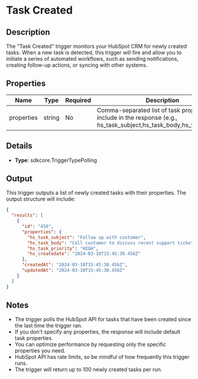 # Task Created

## Description

The "Task Created" trigger monitors your HubSpot CRM for newly created tasks. When a new task is detected, this trigger will fire and allow you to initiate a series of automated workflows, such as sending notifications, creating follow-up actions, or syncing with other systems.

## Properties

| Name       | Type   | Required | Description                                                                                        |
|------------|--------|----------|----------------------------------------------------------------------------------------------------|
| properties | string | No       | Comma-separated list of task properties to include in the response (e.g., hs_task_subject,hs_task_body,hs_task_priority) |

## Details

- **Type**: sdkcore.TriggerTypePolling

## Output

This trigger outputs a list of newly created tasks with their properties. The output structure will include:

```json
{
  "results": [
    {
      "id": "456",
      "properties": {
        "hs_task_subject": "Follow up with customer",
        "hs_task_body": "Call customer to discuss recent support ticket",
        "hs_task_priority": "HIGH",
        "hs_createdate": "2024-03-10T15:45:30.456Z"
      },
      "createdAt": "2024-03-10T15:45:30.456Z",
      "updatedAt": "2024-03-10T15:45:30.456Z"
    }
  ]
}
```

## Notes

- The trigger polls the HubSpot API for tasks that have been created since the last time the trigger ran.
- If you don't specify any properties, the response will include default task properties.
- You can optimize performance by requesting only the specific properties you need.
- HubSpot API has rate limits, so be mindful of how frequently this trigger runs.
- The trigger will return up to 100 newly created tasks per run.